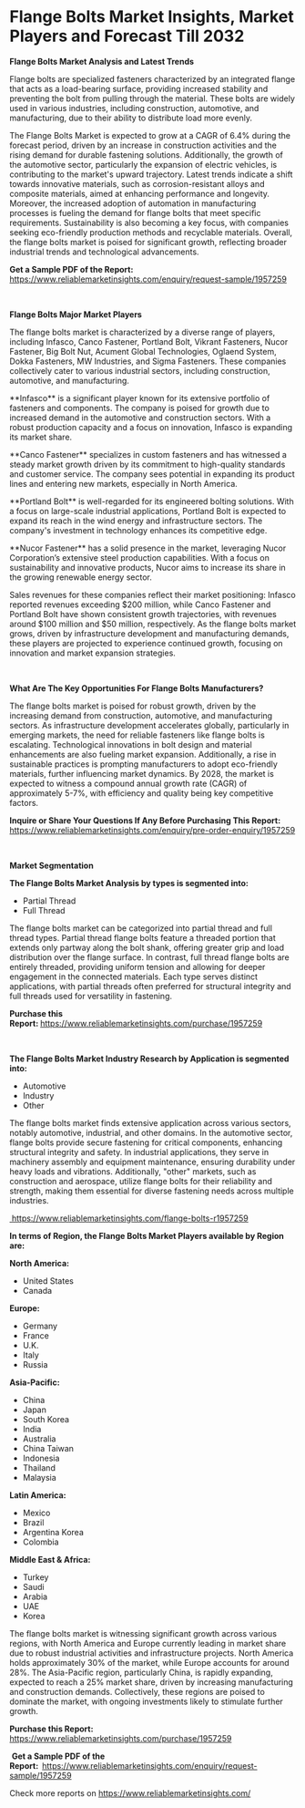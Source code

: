 <p><h1>Flange Bolts Market Insights, Market Players and Forecast Till 2032</h1></p><p><strong>Flange Bolts Market Analysis and Latest Trends</strong></p>
<p><p>Flange bolts are specialized fasteners characterized by an integrated flange that acts as a load-bearing surface, providing increased stability and preventing the bolt from pulling through the material. These bolts are widely used in various industries, including construction, automotive, and manufacturing, due to their ability to distribute load more evenly.</p><p>The Flange Bolts Market is expected to grow at a CAGR of 6.4% during the forecast period, driven by an increase in construction activities and the rising demand for durable fastening solutions. Additionally, the growth of the automotive sector, particularly the expansion of electric vehicles, is contributing to the market's upward trajectory. Latest trends indicate a shift towards innovative materials, such as corrosion-resistant alloys and composite materials, aimed at enhancing performance and longevity. Moreover, the increased adoption of automation in manufacturing processes is fueling the demand for flange bolts that meet specific requirements. Sustainability is also becoming a key focus, with companies seeking eco-friendly production methods and recyclable materials. Overall, the flange bolts market is poised for significant growth, reflecting broader industrial trends and technological advancements.</p></p>
<p><strong>Get a Sample PDF of the Report:&nbsp;</strong> <a href="https://www.reliablemarketinsights.com/enquiry/request-sample/1957259?utm_campaign=2282&utm_medium=2&utm_source=Github&utm_content=ia&utm_term=18022025&utm_id=flange-bolts">https://www.reliablemarketinsights.com/enquiry/request-sample/1957259</a></p>
<p>&nbsp;</p>
<p><strong>Flange Bolts Major Market Players</strong></p>
<p><p>The flange bolts market is characterized by a diverse range of players, including Infasco, Canco Fastener, Portland Bolt, Vikrant Fasteners, Nucor Fastener, Big Bolt Nut, Acument Global Technologies, Oglaend System, Dokka Fasteners, MW Industries, and Sigma Fasteners. These companies collectively cater to various industrial sectors, including construction, automotive, and manufacturing.</p><p>**Infasco** is a significant player known for its extensive portfolio of fasteners and components. The company is poised for growth due to increased demand in the automotive and construction sectors. With a robust production capacity and a focus on innovation, Infasco is expanding its market share.</p><p>**Canco Fastener** specializes in custom fasteners and has witnessed a steady market growth driven by its commitment to high-quality standards and customer service. The company sees potential in expanding its product lines and entering new markets, especially in North America.</p><p>**Portland Bolt** is well-regarded for its engineered bolting solutions. With a focus on large-scale industrial applications, Portland Bolt is expected to expand its reach in the wind energy and infrastructure sectors. The company's investment in technology enhances its competitive edge.</p><p>**Nucor Fastener** has a solid presence in the market, leveraging Nucor Corporation’s extensive steel production capabilities. With a focus on sustainability and innovative products, Nucor aims to increase its share in the growing renewable energy sector.</p><p>Sales revenues for these companies reflect their market positioning: Infasco reported revenues exceeding $200 million, while Canco Fastener and Portland Bolt have shown consistent growth trajectories, with revenues around $100 million and $50 million, respectively. As the flange bolts market grows, driven by infrastructure development and manufacturing demands, these players are projected to experience continued growth, focusing on innovation and market expansion strategies.</p></p>
<p>&nbsp;</p>
<p><strong>What Are The Key Opportunities For Flange Bolts Manufacturers?</strong></p>
<p><p>The flange bolts market is poised for robust growth, driven by the increasing demand from construction, automotive, and manufacturing sectors. As infrastructure development accelerates globally, particularly in emerging markets, the need for reliable fasteners like flange bolts is escalating. Technological innovations in bolt design and material enhancements are also fueling market expansion. Additionally, a rise in sustainable practices is prompting manufacturers to adopt eco-friendly materials, further influencing market dynamics. By 2028, the market is expected to witness a compound annual growth rate (CAGR) of approximately 5-7%, with efficiency and quality being key competitive factors.</p></p>
<p><strong>Inquire or Share Your Questions If Any Before Purchasing This Report:</strong> <a href="https://www.reliablemarketinsights.com/enquiry/pre-order-enquiry/1957259?utm_campaign=2282&utm_medium=2&utm_source=Github&utm_content=ia&utm_term=18022025&utm_id=flange-bolts">https://www.reliablemarketinsights.com/enquiry/pre-order-enquiry/1957259</a></p>
<p>&nbsp;</p>
<p><strong>Market Segmentation</strong></p>
<p><strong>The Flange Bolts Market Analysis by types is segmented into:</strong></p>
<p><ul><li>Partial Thread</li><li>Full Thread</li></ul></p>
<p><p>The flange bolts market can be categorized into partial thread and full thread types. Partial thread flange bolts feature a threaded portion that extends only partway along the bolt shank, offering greater grip and load distribution over the flange surface. In contrast, full thread flange bolts are entirely threaded, providing uniform tension and allowing for deeper engagement in the connected materials. Each type serves distinct applications, with partial threads often preferred for structural integrity and full threads used for versatility in fastening.</p></p>
<p><strong>Purchase this Report:&nbsp;</strong><a href="https://www.reliablemarketinsights.com/purchase/1957259?utm_campaign=2282&utm_medium=2&utm_source=Github&utm_content=ia&utm_term=18022025&utm_id=flange-bolts">https://www.reliablemarketinsights.com/purchase/1957259</a></p>
<p>&nbsp;</p>
<p><strong>The Flange Bolts Market Industry Research by Application is segmented into:</strong></p>
<p><ul><li>Automotive</li><li>Industry</li><li>Other</li></ul></p>
<p><p>The flange bolts market finds extensive application across various sectors, notably automotive, industrial, and other domains. In the automotive sector, flange bolts provide secure fastening for critical components, enhancing structural integrity and safety. In industrial applications, they serve in machinery assembly and equipment maintenance, ensuring durability under heavy loads and vibrations. Additionally, "other" markets, such as construction and aerospace, utilize flange bolts for their reliability and strength, making them essential for diverse fastening needs across multiple industries.</p></p>
<p><a href="https://www.reliablemarketinsights.com/flange-bolts-r1957259?utm_campaign=2282&utm_medium=2&utm_source=Github&utm_content=ia&utm_term=18022025&utm_id=flange-bolts">&nbsp;https://www.reliablemarketinsights.com/flange-bolts-r1957259</a></p>
<p><strong>In terms of Region, the Flange Bolts Market Players available by Region are:</strong></p>
<p>
    <p> <strong> North America: </strong>
        <ul>
            <li>United States</li>
            <li>Canada</li>
        </ul>
        </p> 
    <p> <strong> Europe: </strong>
        <ul>
            <li>Germany</li>
            <li>France</li>
            <li>U.K.</li>
            <li>Italy</li>
            <li>Russia</li>
        </ul>
        </p> 
    <p> <strong> Asia-Pacific: </strong>
        <ul>
            <li>China</li>
            <li>Japan</li>
            <li>South Korea</li>
            <li>India</li>
            <li>Australia</li>
            <li>China Taiwan</li>
            <li>Indonesia</li>
            <li>Thailand</li>
            <li>Malaysia</li>
        </ul>
        </p> 
    <p> <strong> Latin America: </strong>
        <ul>
            <li>Mexico</li>
            <li>Brazil</li>
            <li>Argentina Korea</li>
            <li>Colombia</li>
        </ul>
        </p> 
    <p> <strong> Middle East & Africa: </strong>
        <ul>
            <li>Turkey</li>
            <li>Saudi</li>
            <li>Arabia</li>
            <li>UAE</li>
            <li>Korea</li>
        </ul>
    </p>
    </p>
<p><p>The flange bolts market is witnessing significant growth across various regions, with North America and Europe currently leading in market share due to robust industrial activities and infrastructure projects. North America holds approximately 30% of the market, while Europe accounts for around 28%. The Asia-Pacific region, particularly China, is rapidly expanding, expected to reach a 25% market share, driven by increasing manufacturing and construction demands. Collectively, these regions are poised to dominate the market, with ongoing investments likely to stimulate further growth.</p></p>
<p><strong>Purchase this Report: </strong><a href="https://www.reliablemarketinsights.com/purchase/1957259?utm_campaign=2282&utm_medium=2&utm_source=Github&utm_content=ia&utm_term=18022025&utm_id=flange-bolts">https://www.reliablemarketinsights.com/purchase/1957259</a></p>
<p>&nbsp;<strong>Get a Sample PDF of the Report:&nbsp;&nbsp;</strong><a href="https://www.reliablemarketinsights.com/enquiry/request-sample/1957259?utm_campaign=2282&utm_medium=2&utm_source=Github&utm_content=ia&utm_term=18022025&utm_id=flange-bolts">https://www.reliablemarketinsights.com/enquiry/request-sample/1957259</a></p>
<p><strong></strong></p>
<p>Check more reports on <a href="https://www.reliablemarketinsights.com/?utm_campaign=2282&utm_medium=2&utm_source=Github&utm_content=ia&utm_term=18022025&utm_id=flange-bolts">https://www.reliablemarketinsights.com/</a></p>